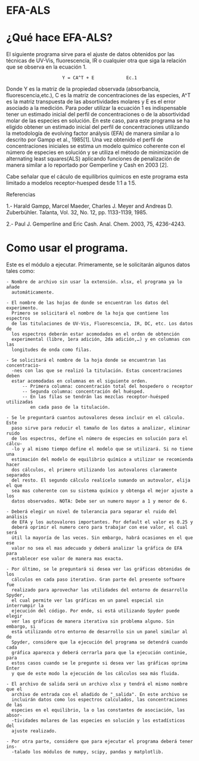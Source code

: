 # EFA-ALS

¿Qué hace EFA-ALS?
==================

El siguiente programa sirve para el ajuste de datos obtenidos por las técnicas de UV-Vis, fluorescencia, IR o cualquier otra que siga la relación que se observa en la ecuación 1. 

                         Y = CA^T + E            Ec.1

Donde Y es la matriz de la propiedad observada (absorbancia, fluorescencia,etc.), C es la matriz de concentraciones de las especies, A^T es la matriz transpuesta de las absortividades molares y E es el error asociado a la medición. Para poder utilizar la ecuación 1 es indispensable tener un estimado inicial del perfil de concentraciones o de la absortividad molar de las especies en solución. En este caso, para este programa se ha eligido obtener un estimado inicial del perfil  de concentraciones utilizando la metodología de evolving factor análysis (EFA) de manera similar a lo descrito por Gampp et al., 1985[1]. Una vez obtenido el perfil de concentraciones iniciales se estima un modelo químico coherente con el número de especies en solución y se utiliza el método de minimización de alternating least squares(ALS) aplicando funciones de penalización de manera similar a lo reportado por Gemperline y Cash en 2003 [2].

Cabe señalar que el cáculo de equilibrios químicos en este programa esta limitado a modelos receptor-huesped desde 1:1 a 1:5.

Referencias 

1.- Harald Gampp, Marcel Maeder, Charles J. Meyer and Andreas D. Zuberbühler.
    Talanta, Vol. 32, No. 12, pp. 1133-1139, 1985.
    
2.- Paul J. Gemperline and Eric Cash. Anal. Chem. 2003, 75, 4236-4243.

Como usar el programa.
======================

Este es el módulo a ejecutar. Primeramente, se le solicitarán algunos 
datos tales como:
    
    - Nombre de archivo sin usar la extensión. xlsx, el programa ya lo añade 
      automáticamente.
      
    - El nombre de las hojas de donde se encuentran los datos del experimento.
      Primero se solicitará el nombre de la hoja que contiene los espectros 
      de las titulaciones de UV-Vis, Fluorescencia, IR, DC, etc. Los datos de
      los espectros deberán estar acomodados en el orden de obtención 
      experimental (libre, 1era adición, 2da adición,…) y en columnas con las 
      longitudes de onda como filas.
      
    - Se solicitará el nombre de la hoja donde se encuentran las concentracio-
      -nes con las que se realizó la titulación. Estas concentraciones deben 
      estar acomodadas en columnas en el siguiente orden. 
          -- Primera columna: concentración total del hospedero o receptor
          -- Segunda columna: concentración del huésped.
          -- En las filas se tendrán las mezclas receptor-huésped utilizadas 
             en cada paso de la titulación. 
          
    - Se le preguntará cuantos autovalores desea incluir en el cálculo. Este 
      paso sirve para reducir el tamaño de los datos a analizar, eliminar ruido 
      de los espectros, define el número de especies en solución para el cálcu-
      -lo y al mismo tiempo define el modelo que se utilizará. Si no tiene una
      estimación del modelo de equilibrio químico a utilizar se recomienda hacer
      dos cálculos, el primero utilizando los autovalores claramente separados
      del resto. El segundo cálculo realícelo sumando un autovalor, elija el que
      sea mas coherente con su sistema químico y obtenga el mejor ajuste a los
      datos observados. NOTA: Debe ser un numero mayor a 1 y menor de 6.
      
    - Deberá elegir un nivel de tolerancia para separar el ruido del análisis 
      de EFA y los autovalores importantes. Por default el valor es 0.25 y 
      deberá oprimir el numero cero para trabajar con ese valor, el cual será 
      útil la mayoría de las veces. Sin embargo, habrá ocasiones en el que ese
      valor no sea el mas adecuado y deberá analizar la gráfica de EFA para 
      establecer ese valor de manera mas exacta.
     
    - Por último, se le preguntará si desea ver las gráficas obtenidas de los 
      cálculos en cada paso iterativo. Gran parte del presente software fue 
      realizado para aprovechar las utilidades del entorno de desarrollo Spyder,
      el cual permite ver las gráficas en un panel especial sin interrumpir la
      ejecución del código. Por ende, si está utilizando Spyder puede elegir 
      ver las gráficas de manera iterativa sin problema alguno. Sin embargo, si
      esta utilizando otro entorno de desarrollo sin un panel similar al de 
      Spyder, considere que la ejecución del programa se detendrá cuando cada 
      gráfica aparezca y deberá cerrarla para que la ejecución continúe, para 
      estos casos cuando se le pregunte si desea ver las gráficas oprima Enter 
      y que de este modo la ejecución de los cálculos sea más fluida.
     
    - El archivo de salida será un archivo xlsx y tendrá el mismo nombre que el 
      archivo de entrada con el añadido de "_salida". En este archivo se 
      incluirán datos como los espectros calculados, las concentraciones de las
      especies en el equilibrio, la o las constantes de asociación, las absor-
      -tividades molares de las especies en solución y los estadísticos del 
      ajuste realizado. 
     
    - Por otra parte, considere que para ejecutar el programa deberá tener ins-
      -talado los módulos de numpy, scipy, pandas y matplotlib. 
